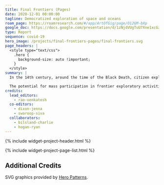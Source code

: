 ```yaml
---
title: Final Frontiers (Pages)
date: 2020-12-01 00:00:00
tagline: Democratized exploration of space and oceans
roam_page: https://roamresearch.com/#/app/ArtOfGig/page/O12GM-bXp
google_doc: https://docs.google.com/presentation/d/1zNjdVUgTuU7Xne1xcGz6e-j3sAoKAnqjGM8HKmLEosg/edit
type: Report
sequence: covid-19
hero_image: /projects/final-frontiers-pages/final-frontiers.svg
page_headers: |
  <style type="text/css">
    .hero {
      background-size: auto !important;
    }
  </style>
summary: |
  In the 14th century, around the time of the Black Death, citizen explorers like Ibn Batuta and Petrarch planted the earliest seeds of democratized exploration culture. The 15th and 16th centuries, commonly regarded as the Age of Exploration, witnessed the voyages of Zheng He, Columbus, Vasco de Gama, and other explorers who relied on elite resources and royal patronage. By the 20th century, exploration had become accessible to the educated bourgeoisie, and institutional and state support catalyzed a vast increase in exploratory activity, culminating in the space programs of the US and USSR, as well as efforts like the International Geophysical Year (1957-1958). 

  The potential for mass participation in frontier exploratory activities, however, has still not arrived, outside of some pockets of access in domains like amateur astronomy. In the wake of Covid19, could an era of democratized access to frontiers be the key to a renewed sense of larger purpose in the universe for humanity? 
credits:
  lead_editors:
    - rao-venkatesh
  co-editors:
    - dixon-jenna
    - swaroop-siva
  collaborators:
    - bilsland-charlie
    - hogan-ryan
---
```

{% include widget-project-header.html %}

{% include widget-project-page-list.html %}

## Additional Credits

SVG graphics provided by [Hero Patterns](https://www.heropatterns.com/).
